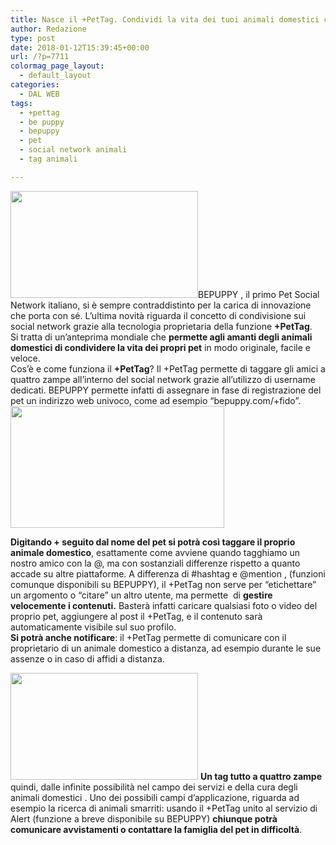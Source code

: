 ```yaml
---
title: Nasce il +PetTag. Condividi la vita dei tuoi animali domestici con un click
author: Redazione
type: post
date: 2018-01-12T15:39:45+00:00
url: /?p=7711
colormag_page_layout:
  - default_layout
categories:
  - DAL WEB
tags:
  - +pettag
  - be puppy
  - bepuppy
  - pet
  - social network animali
  - tag animali

---
```

<img decoding="async" loading="lazy" class="size-medium wp-image-7712 alignleft" src="https://progressonline.it/wp-content/uploads/2018/01/bepuppy-logged-300x171.png" alt="" width="300" height="171" />BEPUPPY , il primo Pet Social Network italiano, si è sempre contraddistinto per la carica di innovazione che porta con sé. L’ultima novità riguarda il concetto di condivisione sui social network grazie alla tecnologia proprietaria della funzione **+PetTag**.  
Si tratta di un&#8217;anteprima mondiale che **permette agli amanti degli animali domestici di condividere la vita dei propri pet** in modo originale, facile e veloce.  
Cos’è e come funziona il **+PetTag**? Il +PetTag permette di taggare gli amici a quattro zampe all’interno del social network grazie all’utilizzo di username dedicati. BEPUPPY permette infatti di assegnare in fase di registrazione del pet un indirizzo web univoco, come ad esempio “bepuppy.com/+fido”.<img decoding="async" loading="lazy" class="wp-image-7713 alignright" src="https://progressonline.it/wp-content/uploads/2018/01/how-pettag-works-300x171.png" alt="" width="342" height="195" />

**Digitando + seguito dal nome del pet si potrà così taggare il proprio animale domestico**, esattamente come avviene quando tagghiamo un nostro amico con la @, ma con sostanziali differenze rispetto a quanto accade su altre piattaforme. A differenza di #hashtag e @mention , (funzioni comunque disponibili su BEPUPPY), il +PetTag non serve per “etichettare” un argomento o “citare” un altro utente, ma permette  di **gestire velocemente i contenuti.** Basterà infatti caricare qualsiasi foto o video del proprio pet, aggiungere al post il +PetTag, e il contenuto sarà automaticamente visibile sul suo profilo.  
**Si potrà anche notificare**: il +PetTag permette di comunicare con il proprietario di un animale domestico a distanza, ad esempio durante le sue assenze o in caso di affidi a distanza.

<img decoding="async" loading="lazy" class="size-medium wp-image-7715 alignleft" src="https://progressonline.it/wp-content/uploads/2018/01/PetTag-1-300x171.png" alt="" width="300" height="171" /> **Un tag tutto a quattro zampe** quindi, dalle infinite possibilità nel campo dei servizi e della cura degli animali domestici . Uno dei possibili campi d’applicazione, riguarda ad esempio la ricerca di animali smarriti: usando il +PetTag unito al servizio di Alert (funzione a breve disponibile su BEPUPPY) **chiunque potrà comunicare avvistamenti o contattare la famiglia del pet in difficoltà**.